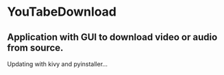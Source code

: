 # YouTabeDownload

## Application with GUI to download video or audio from source.

Updating with kivy and pyinstaller...